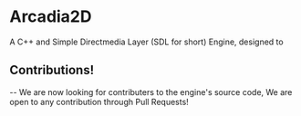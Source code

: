 # Arcadia2D

A C++ and Simple Directmedia Layer (SDL for short) Engine, designed to 

## Contributions!
-- We are now looking for contributers to the engine's source code, We are open to any contribution through Pull Requests!
